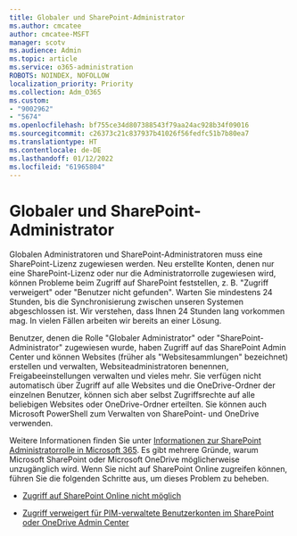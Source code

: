 ```yaml
---
title: Globaler und SharePoint-Administrator
ms.author: cmcatee
author: cmcatee-MSFT
manager: scotv
ms.audience: Admin
ms.topic: article
ms.service: o365-administration
ROBOTS: NOINDEX, NOFOLLOW
localization_priority: Priority
ms.collection: Adm_O365
ms.custom:
- "9002962"
- "5674"
ms.openlocfilehash: bf755ce34d807388543f79aa24ac928b34f09016
ms.sourcegitcommit: c26373c21c837937b41026f56fedfc51b7b80ea7
ms.translationtype: HT
ms.contentlocale: de-DE
ms.lasthandoff: 01/12/2022
ms.locfileid: "61965804"
---
```

# <a name="global-and-sharepoint-admin"></a>Globaler und SharePoint-Administrator

Globalen Administratoren und SharePoint-Administratoren muss eine SharePoint-Lizenz zugewiesen werden. Neu erstellte Konten, denen nur eine SharePoint-Lizenz oder nur die Administratorrolle zugewiesen wird, können Probleme beim Zugriff auf SharePoint feststellen, z. B. "Zugriff verweigert" oder "Benutzer nicht gefunden". Warten Sie mindestens 24 Stunden, bis die Synchronisierung zwischen unseren Systemen abgeschlossen ist. Wir verstehen, dass Ihnen 24 Stunden lang vorkommen mag. In vielen Fällen arbeiten wir bereits an einer Lösung.

Benutzer, denen die Rolle "Globaler Administrator" oder "SharePoint-Administrator" zugewiesen wurde, haben Zugriff auf das SharePoint Admin Center und können Websites (früher als "Websitesammlungen" bezeichnet) erstellen und verwalten, Websiteadministratoren benennen, Freigabeeinstellungen verwalten und vieles mehr. Sie verfügen nicht automatisch über Zugriff auf alle Websites und die OneDrive-Ordner der einzelnen Benutzer, können sich aber selbst Zugriffsrechte auf alle beliebigen Websites oder OneDrive-Ordner erteilten. Sie können auch Microsoft PowerShell zum Verwalten von SharePoint- und OneDrive verwenden.

Weitere Informationen finden Sie unter [Informationen zur SharePoint Administratorrolle in Microsoft 365](https://docs.microsoft.com/sharepoint/sharepoint-admin-role).
Es gibt mehrere Gründe, warum Microsoft SharePoint oder Microsoft OneDrive möglicherweise unzugänglich wird. Wenn Sie nicht auf SharePoint Online zugreifen können, führen Sie die folgenden Schritte aus, um dieses Problem zu beheben.

- [Zugriff auf SharePoint Online nicht möglich](https://docs.microsoft.com/sharepoint/troubleshoot/sharing-and-permissions/sharepoint-online-inaccessible)

- [Zugriff verweigert für PIM-verwaltete Benutzerkonten im SharePoint oder OneDrive Admin Center](https://docs.microsoft.com/sharepoint/troubleshoot/administration/access-denied-to-pim-user-accounts)